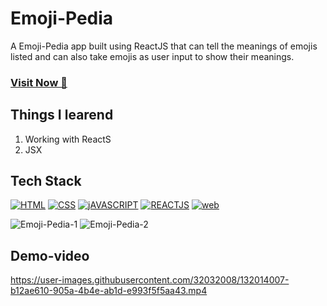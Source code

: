 # Emoji-Pedia
A Emoji-Pedia app built using ReactJS that can tell the meanings of emojis listed and can also take emojis as user input to show their meanings.

### <a href="https://emoji-pedias.netlify.app/" target="_blank">**Visit Now 🚀**</a>


## Things I learend
1. Working with ReactS
2. JSX


## Tech Stack
[![HTML](https://img.shields.io/badge/HTML5-E34F26?style=for-the-badge&logo=html5&logoColor=white)](https://www.w3schools.com/html/)
[![CSS](https://img.shields.io/badge/CSS3-1572B6?style=for-the-badge&logo=css3&logoColor=white)](https://www.w3schools.com/css/)
[![jAVASCRIPT](https://img.shields.io/badge/JavaScript-323330?style=for-the-badge&logo=javascript&logoColor=F7DF1E)](https://developer.mozilla.org/en-US/docs/Web/JavaScript)
[![REACTJS](https://img.shields.io/badge/React-61DAFB?style=for-the-badge&logo=React&logoColor=white)](https://reactjs.org/)
[![web](https://img.shields.io/badge/Netlify-00C7B7?style=for-the-badge&logo=Netlify&logoColor=white)](https://emoji-pedias.netlify.app/)



![Emoji-Pedia-1](https://user-images.githubusercontent.com/32032008/132011946-2969ed8b-ec3e-431b-b70a-a22abc885a9f.png)
![Emoji-Pedia-2](https://user-images.githubusercontent.com/32032008/132011960-9ae0ec21-32a3-4941-ab73-1b91d48f0564.png)


## Demo-video

https://user-images.githubusercontent.com/32032008/132014007-b12ae610-905a-4b4e-ab1d-e993f5f5aa43.mp4




